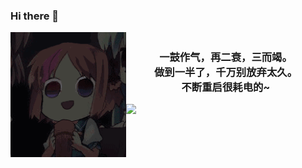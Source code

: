 ### Hi there 👋

<p>

<img align="left" width="185px" height="200px" src="https://github.com/Yiuman/Yiuman/blob/master/resources/meizi.gif"/>
</p>
<h3 align="center"> 
    <br>
    一鼓作气，再二衰，三而竭。
    <br>
    做到一半了，千万别放弃太久。
    <br>
    不断重启很耗电的~
</h3>

![](https://visitor-badge.glitch.me/badge?page_id=Yiuman)



